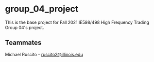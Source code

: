 # group_04_project

This is the base project for Fall 2021 IE598/498 High Frequency Trading Group 04's project.

## Teammates
Michael Ruscito - ruscito2@illinois.edu